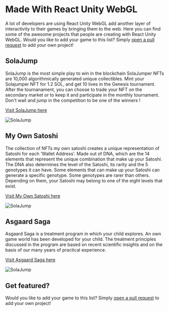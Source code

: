 # Made With React Unity WebGL

A lot of developers are using React Unity WebGL add another layer of interactivity to their games by bringing them to the web. Here you can find some of the awesome projects that people are creating with React Unity WebGL. Would you like to add your game to this list? Simply [open a pull request](https://github.com/jeffreylanters/react-unity-webgl/blob/main/documentation/src/pages/made-with.md) to add your own project!

## SolaJump

SolaJump is the most simple play to win in the blockchain SolaJumper NFTs are 10,000 algorithmically generated unique collectibles. Mint your Solajumper NFT for 1.2 SOL, and get 10 lives in the Genesis tournament. After the tournanament, you can choose to trade your NFT on the secondary market or to keep it and participate in the monthly tournament. Don't wait and jump in the competition to be one of the winners !

[Visit SolaJump here](https://solajump.com/)

![SolaJump](/images/made-with/solajump.png)

## My Own Satoshi

The collection of NFTs my own satoshi creates a unique representation of Satoshi for each 'Wallet Address'. Made out of DNA, which are the 14 elements that represent the unique combination that make up your Satoshi. The DNA also determines the level of the Satoshi, its rarity and the 5 genotypes it can have. Some elements that can make up your Satoshi can generate a specific genotype. Some genotypes are rarer than others. Depending on them, your Satoshi may belong to one of the eight levels that exist.

[Visit My Own Satoshi here](https://www.myownsatoshi.com)

![SolaJump](/images/made-with/myownsatoshi.png)

## Asgaard Saga

Asgaard Saga is a treatment program in which your child explores. An own game world has been developed for your child. The treatment principles discussed in the program are based on recent scientific insights and on the basis of our many years of practical experience.

[Visit Asgaard Saga here](https://asgaard-saga.nl)

![SolaJump](/images/made-with/asgaard-saga.png)

## Get featured?

Would you like to add your game to this list? Simply [open a pull request](https://github.com/jeffreylanters/react-unity-webgl/blob/main/documentation/src/pages/made-with.md) to add your own project!
